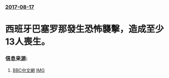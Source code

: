 ### [2017-08-17](/news/2017/08/17/index.md)

##### 
# 西班牙巴塞罗那發生恐怖襲擊，造成至少13人喪生。 




### 信息来源:

1. [BBC中文網](http://www.bbc.com/zhongwen/simp/world-40968026) [IMG](https://ichef.bbci.co.uk/news/1024/branded_zhongwen/35C2/production/_97426731__97426365_still1.jpg)
